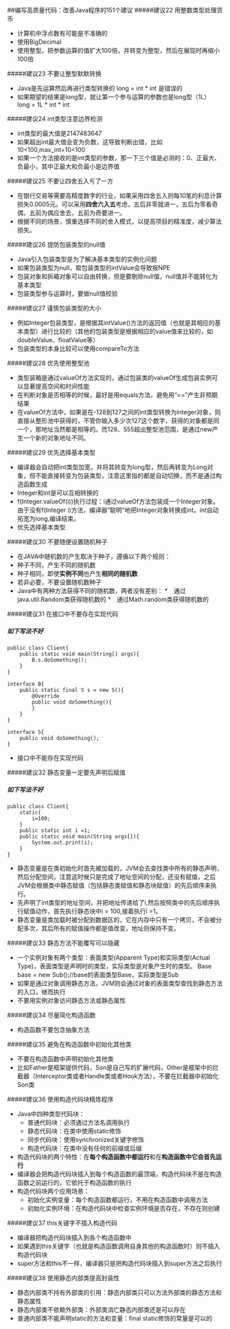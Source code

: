 ##编写高质量代码：改善Java程序的151个建议
#####建议22 用整数类型处理货币
* 计算机中浮点数有可能是不准确的
* 使用BigDecimal
* 使用整型。把参数运算的值扩大100倍，并转变为整型，然后在展现时再缩小100倍

#####建议23 不要让整型默默转换
* Java是先运算然后再进行类型转换的 long = int * int 是错误的
* 如果期望的结果是long型，就让第一个参与运算的参数也是long型（1L） long = 1L * int * int

#####建议24 int类型注意边界检测
* int类型的最大值是2147483647
* 如果超出int最大值会变为负数，这导致判断出错，比如10<100,max_int+10<100
* 如果一个方法接收的是int类型的参数，那一下三个值是必测的：0、正最大、负最小，其中正最大和负最小是边界值

#####建议25 不要让四舍五入亏了一方
* 在银行交易等需要高精度数字的行业，如果采用四舍五入则每10笔的利息计算损失0.0005元。可以采用**四舍六入五**考虑，五后非零就进一，五后为零看奇偶，五前为偶应舍去，五前为奇要进一。
* 根据不同的场景，慎重选择不同的舍入模式，以提高项目的精准度，减少算法损失。

#####建议26 提防包装类型的null值
* Java引入包装类型是为了解决基本类型的实例化问题
* 如果包装类型为null，取包装类型的intValue会导致报NPE
* 包装对象和拆箱对象可以自由转换，但是要剔除null值，null值并不能转化为基本类型
* 包装类型参与运算时，要做null值校验

#####建议27 谨慎包装类型的大小
* 例如Integer包装类型，是根据其intValue()方法的返回值（也就是其相应的基本类型）进行比较的（其他的包装类型是根据相应的value值来比较的，如doubleValue、floatValue等）
* 包装类型的本身比较可以使用compareTo方法

#####建议28 优先使用整型池
* 类型装箱是通过valueOf方法实现的，通过包装类的valueOf生成包装实例可以显著提高空间和时间性能
* 在判断对象是否相等的时候，最好是用equals方法，避免用“==”产生非预期结果
* 在valueOf方法中，如果是在-128到127之间的int类型转换为integer对象，则直接从整形池中获得的，不管你输入多少次127这个数字，获得的对象都是同一个，那地址当然都是相等的。而128、555超出整型池范围，是通过new产生一个新的对象地址不同。

#####建议29 优先选择基本类型
* 编译器会自动把int类型加宽，并将其转变为long型，然后再转变为Long对象，但不能直接转变为包装类型，注意这里指的都是自动切换，而不是通过构造函数生成
* Integer和int是可以互相转换的
* f(Integer.valueOf(i))执行过程：i通过valueOf方法包装成一个Integer对象。由于没有f(Integer i)方法，编译器“聪明”地把Integer对象转换成int。int自动拓宽为long,编译结束。
* 优先选择基本类型

#####建议30 不要随便设置随机种子
* 在JAVA中随机数的产生取决于种子，遵循以下两个规则：
 * 种子不同，产生不同的随机数
 * 种子相同，即使**实例不同**也产生**相同的随机数**
* 若非必要，不要设置随机数种子
* Java中有两种方法获得不同的随机数，两者没有差别：
 *　通过java.util.Random类获得随机数的
 *　通过Math.random类获得随机数的
 
#####建议31 在接口中不要存在实现代码
##### 如下写法不好
	public class Client{
		public static void main(String[] args){
			B.s.doSomething();
		}
	}

	interface B{
		public static final S s = new S(){
			@Override
			public void doSomething(){
			}
		}
	}

	interface S{
		public void doSomething();
	}
* 接口中不能存在实现代码

#####建议32 静态变量一定要先声明后赋值
##### 如下写法不好
	public class Client{
		static{
			i=100;
		}
		public static int i =1;
		public static void main(String args[]){
			System.out.print(i);
		}
	}
* 静态变量是在类初始化时首先被加载的，JVM会去查找类中所有的静态声明，然后分配空间，注意这时候只是完成了地址空间的分配，还没有赋值，之后JVM会根据类中静态赋值（包括静态类赋值和静态块赋值）的先后顺序来执行。
* 先声明了int类型的地址空间，并把地址传递给了i,然后按照类中的先后顺序执行赋值动作，首先执行静态块中i = 100,接着执行i =1。
* 静态变量是类加载时被分配到数据区的，它在内存中只有一个拷贝，不会被分配多次，其后所有的赋值操作都是值改变，地址则保持不变。

#####建议33 静态方法不能覆写可以隐藏
* 一个实例对象有两个类型：表面类型(Apparent Type)和实际类型(Actual Type)，表面类型是声明时的类型，实际类型是对象产生时的类型。
	Base base = new Sub();//base的表面类型Base，实际类型是Sub
* 如果是通过对象调用静态方法，JVM则会通过对象的表面类型查找到静态方法的入口，继而执行
* 不要用实例对象访问静态方法或静态属性

#####建议34 尽量简化构造函数
* 构造函数不要包含抽象方法

#####建议35 避免在构造函数中初始化其他类
* 不要在构造函数中声明初始化其他类
* 比如Father是框架提供代码，Son是自己写的扩展代码，Other是框架中的拦截器（Interceptor类或者Handle类或者Hook方法），不要在拦截器中初始化Son类

#####建议36 使用构造代码块精炼程序
* Java中四种类型代码块：
  * 普通代码块：必须通过方法名调用执行
  * 静态代码块：在类中使用static修饰
  * 同步代码块：使用synchronized关键字修饰
  * 构造代码块：在类中没有任何的前缀或后缀
* 构造代码块的两个特性：在**每个构造函数中都运行**和在**构造函数中它会首先运行**
* 编译器会把构造代码块插入到每个构造函数的最顶端，构造代码块不是在构造函数之前运行的，它依托于构造函数的执行
* 构造代码块两个应用场景：
  * 初始化实例变量：每个构造函数都运行，不用在构造函数中调用方法
  * 初始化实例环境：在构造代码块中检查实例环境是否存在，不存在则创建

#####建议37 this关键字不插入构造代码
* 编译器把构造代码块插入到各个构造函数中
* 如果遇到this关键字（也就是构造函数调用自身其他的构造函数时）则不插入构造代码块
* super方法和this不一样，编译器只是把构造代码块插入到super方法之后执行

#####建议38 使用静态内部类提高封装性
* 静态内部类不持有外部类的引用：静态内部类只可以方法外部类的静态方法和静态属性
* 静态内部类不依赖外部类：外部类消亡静态内部类还是可以存在
* 普通内部类不能声明static的方法和变量：final static修饰的常量是可以的